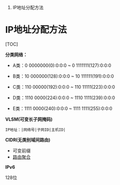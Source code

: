 <!--
 * @Author: 千铭天
 * @Date: 2019-10-29 15:41:29
 * @LastEditors: 
 * @LastEditTime: 2019-10-29 15:54:01
 * @Description:  
 -->
 1. IP地址分配方法
# IP地址分配方法

[TOC]

**分类网络：**
+ A类：0 0000000(0):0:0:0 ~ 0 1111111(127):0:0:0

+ B类：10 000000(128):0:0:0 ~ 10 111111(191):0:0:0

+ C类：110 00000(192):0:0:0 ~ 110 11111(223):0:0:0

+ D类：1110 0000(224):0:0:0 ~ 1110 1111(239):0:0:0

+ E类：1111 0000(240):0:0:0 ~ 1111 1111(255):0:0:0

**VLSM(可变长子网掩码)**

    IP地址：|网络号|子网ID|主机ID|

**CIDR(无类别域间路由)**

+ 可变前缀
+ [路由聚合](路由聚合.md)

**IPv6**

128位

